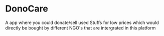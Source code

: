 # DonoCare
A app where you could donate/sell used Stuffs for low prices which would directly be bought by different NGO's that are intergrated in this platform
